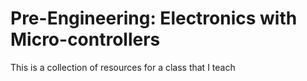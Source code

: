 # Pre-Engineering: Electronics with Micro-controllers
This is a collection of resources for a class that I teach
